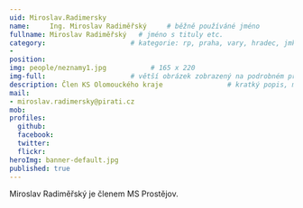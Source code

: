 ```yaml
---
uid: Miroslav.Radimersky
name:     Ing. Miroslav Radiměřský     # běžně používáné jméno
fullname: Miroslav Radiměřský   # jméno s tituly etc.
category:                     # kategorie: rp, praha, vary, hradec, jmk, senat
- 
position:
img: people/neznamy1.jpg           # 165 x 220
img-full:                     # větší obrázek zobrazený na podrobném profilu
description: Člen KS Olomouckého kraje                # kratký popis, max 160 znaků
mail:
- miroslav.radimersky@pirati.cz
mob:         
profiles:
  github:
  facebook:       
  twitter:        
  flickr:       
heroImg: banner-default.jpg
published: true
---
```

Miroslav Radiměřský je členem MS Prostějov.
